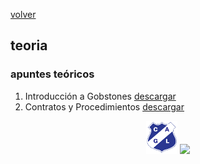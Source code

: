 [volver](index.md)<br/>
## teoria

### apuntes teóricos

1. Introducción a Gobstones <a href="material/teoria/1-IntroduccionAGobstones.pptx" target="_blank">descargar</a>
2. Contratos y Procedimientos <a href="material/teoria/2-ContratosYProcedimientos.pptx" target="_blank">descargar</a>

</hr>

<center><img src="imagenes/logo-lamadrid-1.png" />&nbsp;<img src="imagenes/logo-bostones-1.png" /></center>
